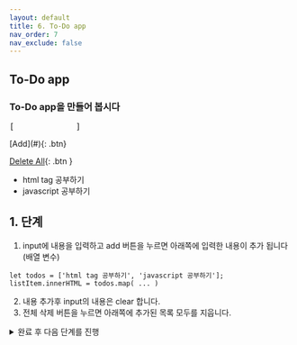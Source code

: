 ```yaml
---
layout: default
title: 6. To-Do app
nav_order: 7
nav_exclude: false
---
```


## To-Do app
### To-Do app을 만들어 봅시다
<div class="code-example" markdown="1">
<pre>[             ] </pre>
[Add](#){: .btn}

[Delete All](#){: .btn }

* html tag 공부하기    
* javascript 공부하기  
</div>

## 1. 단계 
1. input에 내용을 입력하고 add 버튼을 누르면 아래쪽에 입력한 내용이 추가 됩니다 (배열 변수)
```
let todos = ['html tag 공부하기', 'javascript 공부하기'];
listItem.innerHTML = todos.map( ... )
```
2. 내용 추가후 input의 내용은 clear 합니다.
3. 전체 삭제 버튼을 누르면 아래쪽에 추가된 목록 모두를 지웁니다.

<details>
<summary>완료 후 다음 단계를 진행</summary>
<div markdown="1">
  
## 2. 단계
1. 목록 마다 오른쪽에 삭제버튼을 두어 항목 단위로 삭제하는 기능을 추가합니다.
</div>
</details>  
